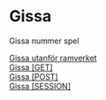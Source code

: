 ---
---
Gissa
=========================

Gissa nummer spel

[Gissa utanför ramverket](guess)  
[Gissa [GET]](gissa/get)  
[Gissa [POST]](gissa/post)  
[Gissa [SESSION]](gissa/session)
